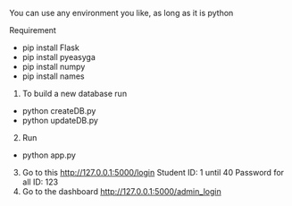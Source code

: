 You can use any environment you like, as long as it is python

Requirement

- pip install Flask
- pip install pyeasyga
- pip install numpy
- pip install names



1. To build a new database 
run
- python createDB.py
- python updateDB.py

2. Run
- python app.py
3. Go to this
http://127.0.0.1:5000/login
Student ID: 1 until 40
Password for all ID: 123 
4. Go to the dashboard
http://127.0.0.1:5000/admin_login


